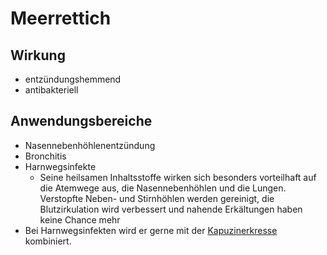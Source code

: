 # Meerrettich 

## Wirkung
- entzündungshemmend
- antibakteriell

## Anwendungsbereiche
- Nasennebenhöhlenentzündung
- Bronchitis
- Harnwegsinfekte
	-  Seine heilsamen Inhaltsstoffe wirken sich besonders vorteilhaft auf die Atemwege aus, die Nasennebenhöhlen und die Lungen. Verstopfte Neben- und Stirnhöhlen werden gereinigt, die Blutzirkulation wird verbessert und nahende Erkältungen haben keine Chance mehr
- Bei Harnwegsinfekten wird er gerne mit der [Kapuzinerkresse](Kapuzinerkresse.md) kombiniert.